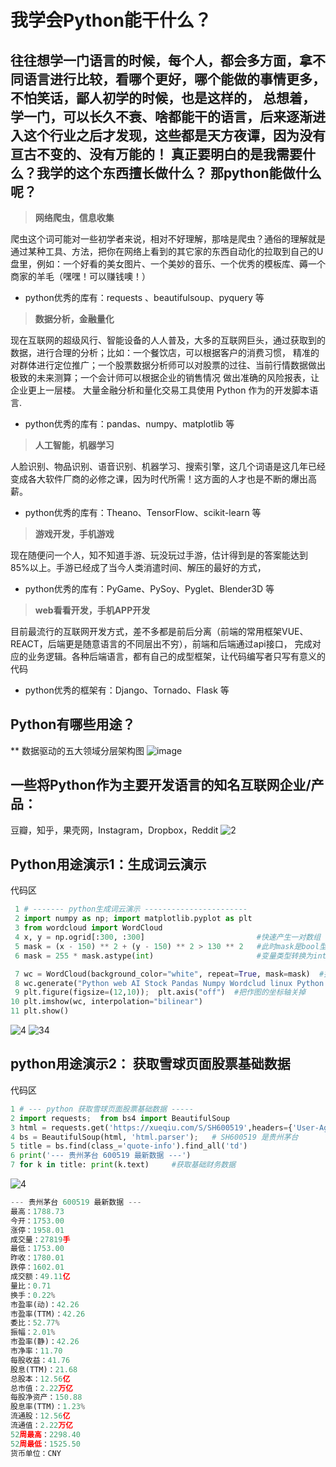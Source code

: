 # 我学会Python能干什么？
往往想学一门语言的时候，每个人，都会多方面，拿不同语言进行比较，看哪个更好，哪个能做的事情更多，不怕笑话，鄙人初学的时候，也是这样的，
总想着，学一门，可以长久不衰、啥都能干的语言，后来逐渐进入这个行业之后才发现，这些都是天方夜谭，因为没有亘古不变的、没有万能的！
真正要明白的是我需要什么？我学的这个东西擅长做什么？ 那python能做什么呢？
----
> **网络爬虫，信息收集**
>
爬虫这个词可能对一些初学者来说，相对不好理解，那啥是爬虫？通俗的理解就是通过某种工具、方法，把你在网络上看到的其它家的东西自动化的拉取到自己的U盘里，例如：一个好看的美女图片、一个美妙的音乐、一个优秀的模板库、薅一个商家的羊毛（嘿嘿！可以赚钱噢！）
- python优秀的库有：requests 、beautifulsoup、pyquery 等

> **数据分析，金融量化**
>
现在互联网的超级风行、智能设备的人人普及，大多的互联网巨头，通过获取到的数据，进行合理的分析；比如：一个餐饮店，可以根据客户的消费习惯，
精准的对群体进行定位推广；一个股票数据分析师可以对股票的过往、当前行情数据做出极致的未来测算；一个会计师可以根据企业的销售情况
做出准确的风险报表，让企业更上一层楼。
大量金融分析和量化交易工具使用 Python 作为的开发脚本语言.
- python优秀的库有：pandas、numpy、matplotlib 等

> **人工智能，机器学习**
>
人脸识别、物品识别、语音识别、机器学习、搜索引擎，这几个词语是这几年已经变成各大软件厂商的必修之课，因为时代所需！这方面的人才也是不断的爆出高薪。
- python优秀的库有：Theano、TensorFlow、scikit-learn 等

> **游戏开发，手机游戏**
>
现在随便问一个人，知不知道手游、玩没玩过手游，估计得到是的答案能达到85%以上。手游已经成了当今人类消遣时间、解压的最好的方式，
- python优秀的库有：PyGame、PySoy、Pyglet、Blender3D 等

> **web看看开发，手机APP开发**
>
目前最流行的互联网开发方式，差不多都是前后分离（前端的常用框架VUE、REACT，后端更是随意语言的不同层出不穷），前端和后端通过api接口，
完成对应的业务逻辑。各种后端语言，都有自己的成型框架，让代码编写者只写有意义的代码
- python优秀的框架有：Django、Tornado、Flask 等

## Python有哪些用途？
** 数据驱动的五大领域分层架构图
![image](https://user-images.githubusercontent.com/103555341/163555525-3f30dfcb-cc8f-4479-b669-94bad33c1175.png)

## 一些将Python作为主要开发语言的知名互联网企业/产品：
豆瓣，知乎，果壳网，Instagram，Dropbox，Reddit
![2](https://user-images.githubusercontent.com/103555341/163668577-08cb5f9b-b8e5-4f60-8154-8d7c07881c10.jpg)

## Python用途演示1：生成词云演示
代码区
```python
 1 # ------- python生成词云演示 -----------------------
 2 import numpy as np; import matplotlib.pyplot as plt
 3 from wordcloud import WordCloud
 4 x, y = np.ogrid[:300, :300]                         #快速产生一对数组
 5 mask = (x - 150) ** 2 + (y - 150) ** 2 > 130 ** 2   #此时mask是bool型
 6 mask = 255 * mask.astype(int)                       #变量类型转换为int型

 7 wc = WordCloud(background_color="white", repeat=True, mask=mask)  #指定形状，就是刚刚生成的圆形
 8 wc.generate("Python web AI Stock Pandas Numpy Wordclud linux Python Java Go Mysql")  #从文本生成wordcloud
 9 plt.figure(figsize=(12,10));  plt.axis("off")  #把作图的坐标轴关掉
10 plt.imshow(wc, interpolation="bilinear")
11 plt.show()
```
![4](https://user-images.githubusercontent.com/103555341/163546933-bee710b5-943e-454e-b00d-922d2b897614.jpg)
![34](https://user-images.githubusercontent.com/103555341/163668714-10f2d961-500b-41c3-8f65-1747745f8178.jpg)

## python用途演示2： 获取雪球页面股票基础数据
代码区
```python
1 # --- python 获取雪球页面股票基础数据 -----
2 import requests;  from bs4 import BeautifulSoup 
3 html = requests.get('https://xueqiu.com/S/SH600519',headers={'User-Agent':'Chrome'}).content.decode('utf-8')  
4 bs = BeautifulSoup(html, 'html.parser');   # SH600519 是贵州茅台
5 title = bs.find(class_='quote-info').find_all('td')  
6 print('--- 贵州茅台 600519 最新数据 ---')
7 for k in title: print(k.text)     #获取基础财务数据
```
![4](https://user-images.githubusercontent.com/103555341/163546933-bee710b5-943e-454e-b00d-922d2b897614.jpg)
```python
--- 贵州茅台 600519 最新数据 ---
最高：1788.73
今开：1753.00
涨停：1958.01
成交量：27819手
最低：1753.00
昨收：1780.01
跌停：1602.01
成交额：49.11亿
量比：0.71
换手：0.22%
市盈率(动)：42.26
市盈率(TTM)：42.26
委比：52.77%
振幅：2.01%
市盈率(静)：42.26
市净率：11.70
每股收益：41.76
股息(TTM)：21.68
总股本：12.56亿
总市值：2.22万亿
每股净资产：150.88
股息率(TTM)：1.23%
流通股：12.56亿
流通值：2.22万亿
52周最高：2298.40
52周最低：1525.50
货币单位：CNY
```
